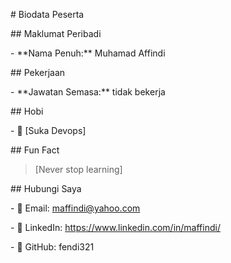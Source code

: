 \# Biodata Peserta



\## Maklumat Peribadi

\- \*\*Nama Penuh:\*\* Muhamad Affindi



\## Pekerjaan

\- \*\*Jawatan Semasa:\*\* tidak bekerja



\## Hobi

\- 🎯 \[Suka Devops]



\## Fun Fact

> \[Never stop learning]



\## Hubungi Saya

\- 📧 Email: maffindi@yahoo.com

\- 🔗 LinkedIn: https://www.linkedin.com/in/maffindi/

\- 🐙 GitHub: fendi321

